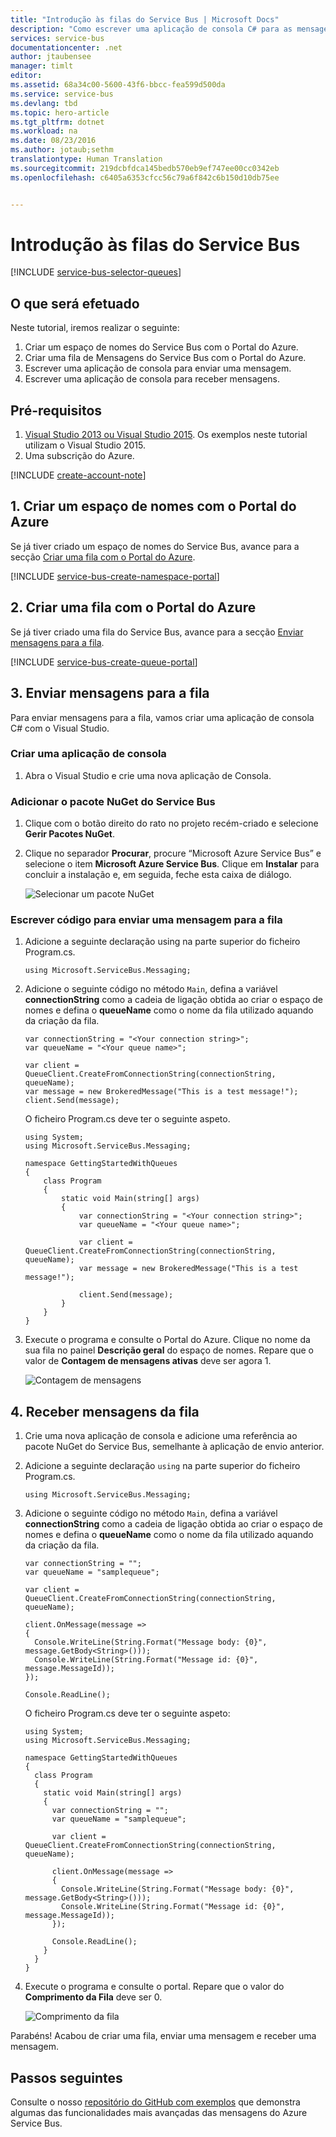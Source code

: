 ```yaml
---
title: "Introdução às filas do Service Bus | Microsoft Docs"
description: "Como escrever uma aplicação de consola C# para as mensagens do Service Bus"
services: service-bus
documentationcenter: .net
author: jtaubensee
manager: timlt
editor: 
ms.assetid: 68a34c00-5600-43f6-bbcc-fea599d500da
ms.service: service-bus
ms.devlang: tbd
ms.topic: hero-article
ms.tgt_pltfrm: dotnet
ms.workload: na
ms.date: 08/23/2016
ms.author: jotaub;sethm
translationtype: Human Translation
ms.sourcegitcommit: 219dcbfdca145bedb570eb9ef747ee00cc0342eb
ms.openlocfilehash: c6405a6353cfcc56c79a6f842c6b150d10db75ee


---
```

# <a name="get-started-with-service-bus-queues"></a>Introdução às filas do Service Bus
[!INCLUDE [service-bus-selector-queues](../../includes/service-bus-selector-queues.md)]

## <a name="what-will-be-accomplished"></a>O que será efetuado
Neste tutorial, iremos realizar o seguinte:

1. Criar um espaço de nomes do Service Bus com o Portal do Azure.
2. Criar uma fila de Mensagens do Service Bus com o Portal do Azure.
3. Escrever uma aplicação de consola para enviar uma mensagem.
4. Escrever uma aplicação de consola para receber mensagens.

## <a name="prerequisites"></a>Pré-requisitos
1. [Visual Studio 2013 ou Visual Studio 2015](http://www.visualstudio.com). Os exemplos neste tutorial utilizam o Visual Studio 2015.
2. Uma subscrição do Azure.

[!INCLUDE [create-account-note](../../includes/create-account-note.md)]

## <a name="1-create-a-namespace-using-the-azure-portal"></a>1. Criar um espaço de nomes com o Portal do Azure
Se já tiver criado um espaço de nomes do Service Bus, avance para a secção [Criar uma fila com o Portal do Azure](#2-create-a-queue-using-the-azure-portal).

[!INCLUDE [service-bus-create-namespace-portal](../../includes/service-bus-create-namespace-portal.md)]

## <a name="2-create-a-queue-using-the-azure-portal"></a>2. Criar uma fila com o Portal do Azure
Se já tiver criado uma fila do Service Bus, avance para a secção [Enviar mensagens para a fila](#3-send-messages-to-the-queue).

[!INCLUDE [service-bus-create-queue-portal](../../includes/service-bus-create-queue-portal.md)]

## <a name="3-send-messages-to-the-queue"></a>3. Enviar mensagens para a fila
Para enviar mensagens para a fila, vamos criar uma aplicação de consola C# com o Visual Studio.

### <a name="create-a-console-application"></a>Criar uma aplicação de consola
1. Abra o Visual Studio e crie uma nova aplicação de Consola.

### <a name="add-the-service-bus-nuget-package"></a>Adicionar o pacote NuGet do Service Bus
1. Clique com o botão direito do rato no projeto recém-criado e selecione **Gerir Pacotes NuGet**.
2. Clique no separador **Procurar**, procure “Microsoft Azure Service Bus” e selecione o item **Microsoft Azure Service Bus**. Clique em **Instalar** para concluir a instalação e, em seguida, feche esta caixa de diálogo.
   
    ![Selecionar um pacote NuGet][nuget-pkg]

### <a name="write-some-code-to-send-a-message-to-the-queue"></a>Escrever código para enviar uma mensagem para a fila
1. Adicione a seguinte declaração using na parte superior do ficheiro Program.cs.
   
    ```
    using Microsoft.ServiceBus.Messaging;
    ```
2. Adicione o seguinte código no método `Main`, defina a variável **connectionString** como a cadeia de ligação obtida ao criar o espaço de nomes e defina o **queueName** como o nome da fila utilizado aquando da criação da fila.
   
    ```
    var connectionString = "<Your connection string>";
    var queueName = "<Your queue name>";
   
    var client = QueueClient.CreateFromConnectionString(connectionString, queueName);
    var message = new BrokeredMessage("This is a test message!");
    client.Send(message);
    ```
   
    O ficheiro Program.cs deve ter o seguinte aspeto.
   
    ```
    using System;
    using Microsoft.ServiceBus.Messaging;
   
    namespace GettingStartedWithQueues
    {
        class Program
        {
            static void Main(string[] args)
            {
                var connectionString = "<Your connection string>";
                var queueName = "<Your queue name>";
   
                var client = QueueClient.CreateFromConnectionString(connectionString, queueName);
                var message = new BrokeredMessage("This is a test message!");
   
                client.Send(message);
            }
        }
    }
    ```
3. Execute o programa e consulte o Portal do Azure. Clique no nome da sua fila no painel **Descrição geral** do espaço de nomes. Repare que o valor de **Contagem de mensagens ativas** deve ser agora 1.
   
      ![Contagem de mensagens][queue-message]

## <a name="4-receive-messages-from-the-queue"></a>4. Receber mensagens da fila
1. Crie uma nova aplicação de consola e adicione uma referência ao pacote NuGet do Service Bus, semelhante à aplicação de envio anterior.
2. Adicione a seguinte declaração `using` na parte superior do ficheiro Program.cs.
   
    ```
    using Microsoft.ServiceBus.Messaging;
    ```
3. Adicione o seguinte código no método `Main`, defina a variável **connectionString** como a cadeia de ligação obtida ao criar o espaço de nomes e defina o **queueName** como o nome da fila utilizado aquando da criação da fila.
   
    ```
    var connectionString = "";
    var queueName = "samplequeue";
   
    var client = QueueClient.CreateFromConnectionString(connectionString, queueName);
   
    client.OnMessage(message =>
    {
      Console.WriteLine(String.Format("Message body: {0}", message.GetBody<String>()));
      Console.WriteLine(String.Format("Message id: {0}", message.MessageId));
    });
   
    Console.ReadLine();
    ```
   
    O ficheiro Program.cs deve ter o seguinte aspeto:
   
    ```
    using System;
    using Microsoft.ServiceBus.Messaging;
   
    namespace GettingStartedWithQueues
    {
      class Program
      {
        static void Main(string[] args)
        {
          var connectionString = "";
          var queueName = "samplequeue";
   
          var client = QueueClient.CreateFromConnectionString(connectionString, queueName);
   
          client.OnMessage(message =>
          {
            Console.WriteLine(String.Format("Message body: {0}", message.GetBody<String>()));
            Console.WriteLine(String.Format("Message id: {0}", message.MessageId));
          });
   
          Console.ReadLine();
        }
      }
    }
    ```
4. Execute o programa e consulte o portal. Repare que o valor do **Comprimento da Fila** deve ser 0.
   
    ![Comprimento da fila][queue-message-receive]

Parabéns! Acabou de criar uma fila, enviar uma mensagem e receber uma mensagem.

## <a name="next-steps"></a>Passos seguintes
Consulte o nosso [repositório do GitHub com exemplos](https://github.com/Azure-Samples/azure-servicebus-messaging-samples) que demonstra algumas das funcionalidades mais avançadas das mensagens do Azure Service Bus.

<!--Image references-->

[nuget-pkg]: ./media/service-bus-dotnet-get-started-with-queues/nuget-package.png
[queue-message]: ./media/service-bus-dotnet-get-started-with-queues/queue-message.png
[queue-message-receive]: ./media/service-bus-dotnet-get-started-with-queues/queue-message-receive.png


<!--Reference style links - using these makes the source content way more readable than using inline links-->

[github-samples]: https://github.com/Azure-Samples/azure-servicebus-messaging-samples



<!--HONumber=Nov16_HO2-->


